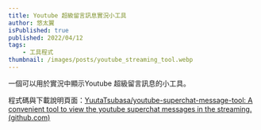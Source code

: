 ```yaml
---
title: Youtube 超級留言訊息實況小工具
author: 悠太翼
isPublished: true
published: 2022/04/12
tags:
    - 工具程式
thumbnail: /images/posts/youtube_streaming_tool.webp
---
```

一個可以用於實況中顯示Youtube 超級留言訊息的小工具。

程式碼與下載說明頁面：[YuutaTsubasa/youtube-superchat-message-tool: A convenient tool to view the youtube superchat messages in the streaming. (github.com)](https://github.com/YuutaTsubasa/youtube-superchat-message-tool)